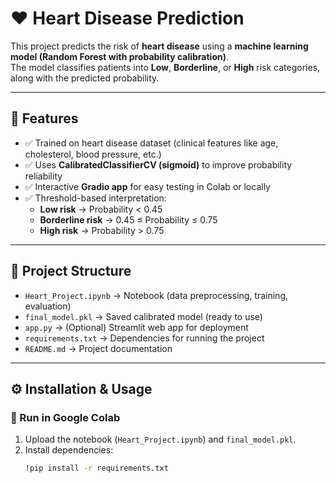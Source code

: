 # ❤️ Heart Disease Prediction

This project predicts the risk of **heart disease** using a **machine learning model (Random Forest with probability calibration)**.  
The model classifies patients into **Low**, **Borderline**, or **High** risk categories, along with the predicted probability.

---

## 🚀 Features
- ✅ Trained on heart disease dataset (clinical features like age, cholesterol, blood pressure, etc.)  
- ✅ Uses **CalibratedClassifierCV (sigmoid)** to improve probability reliability  
- ✅ Interactive **Gradio app** for easy testing in Colab or locally  
- ✅ Threshold-based interpretation:
  - **Low risk** → Probability < 0.45  
  - **Borderline risk** → 0.45 ≤ Probability ≤ 0.75  
  - **High risk** → Probability > 0.75  

---

## 📂 Project Structure
- `Heart_Project.ipynb` → Notebook (data preprocessing, training, evaluation)  
- `final_model.pkl` → Saved calibrated model (ready to use)  
- `app.py` → (Optional) Streamlit web app for deployment  
- `requirements.txt` → Dependencies for running the project  
- `README.md` → Project documentation  

---

## ⚙️ Installation & Usage

### 🔹 Run in Google Colab
1. Upload the notebook (`Heart_Project.ipynb`) and `final_model.pkl`.  
2. Install dependencies:
   ```bash
   !pip install -r requirements.txt
